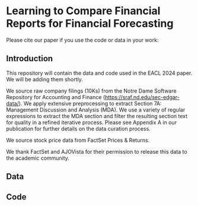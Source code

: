 # Learning to Compare Financial Reports for Financial Forecasting

Please cite our paper if you use the code or data in your work:

## Introduction

This repository will contain the data and code used in the EACL 2024 paper. We will be adding them shortly. 

We source raw company filings (10Ks) from the Notre Dame Software Repository for Accounting and Finance (https://sraf.nd.edu/sec-edgar-data/). We apply extensive preprocessing to extract Section 7A: Management Discussion and Analysis (MDA). We use a variety of regular expressions to extract the MDA section and filter the resulting section text for quality in a refined iterative process. Please see Appendix A in our publication for further details on the data curation process.

We source stock price data from FactSet Prices \& Returns.

We thank FactSet and AJOVista for their permission to release this data to the academic community. 

## Data 


## Code
